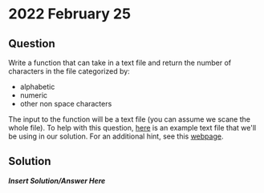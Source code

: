 # 2022 February 25

## Question
Write a function that can take in a text file and return the number of characters in the file categorized by:
- alphabetic
- numeric
- other non space characters

The input to the function will be a text file (you can assume we scane the whole file). To help with this question, [here](https://drive.google.com/file/d/1QioKJX2QRGOq5yFMTgLTa7reewUB5V2_/view) is an example text file that we'll be using in our solution. For an additional hint, see this [webpage](https://docs.python.org/2/library/stdtypes.html).



## Solution
***Insert Solution/Answer Here***